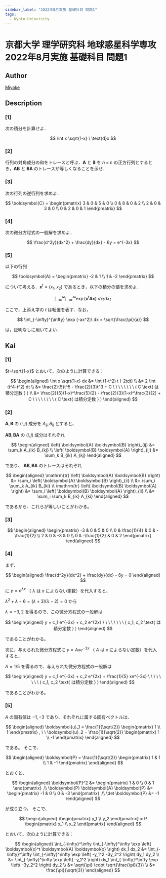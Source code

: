 ```yaml
---
sidebar_label: "2022年8月実施 基礎科目 問題1"
tags:
  - Kyoto-University
---
```

# 京都大学 理学研究科 地球惑星科学専攻 2022年8月実施 基礎科目 問題1

## **Author**
[Miyake](https://miyake.github.io/exams/index.html)

## **Description**
### \[1\]
次の積分を計算せよ． 

$$
\int x \sqrt{1-x} \ \text{d}x
$$

### \[2\]
行列の対角成分の和をトレースと呼ぶ．$\boldsymbol{A}$ と $\boldsymbol{B}$ を $n \times n$ の正方行列とするとき，$\boldsymbol{A} \boldsymbol{B}$ と $\boldsymbol{B} \boldsymbol{A}$ のトレースが等しくなることを示せ． 

### \[3\]
次の行列の逆行列を求めよ． 

$$
\boldsymbol{C} = \begin{pmatrix}
3 & 0 & 5 & 0 \\ 0 & 8 & 0 & 2 \\ 2 & 0 & 3 & 0 \\ 0 & 2 & 0 & 1
\end{pmatrix}
$$

### \[4\]
次の微分方程式の一般解を求めよ． 

$$
\frac{d^2y}{dx^2} + \frac{dy}{dx} - 6y = e^{-3x}
$$

### \[5\]
以下の行列

$$
\boldsymbol{A} = \begin{pmatrix}
-2 & 1 \\
1 & -2
\end{pmatrix}
$$

について考える．$\boldsymbol{x}^t = (x_1, x_2)$ であるとき，以下の積分の値を求めよ．

$$
\int_{-\infty}^{\infty} \int_{-\infty}^{\infty} \exp (\boldsymbol{x}^t \boldsymbol{A} \boldsymbol{x})\ dx_1 dx_2
$$

ここで，上添え字の $t$ は転置を表す．なお，

$$
\int_{-\infty}^{\infty} \exp (-ax^2)\ dx = \sqrt{\frac{\pi}{a}}
$$

は，証明なしに用いてよい． 

## **Kai**
### \[1\]
$t=\sqrt{1-x}$ とおいて、次のように計算できる：

$$
\begin{aligned}
\int x \sqrt{1-x} dx
&= \int (1-t^2) t (-2tdt)
\\
&= 2 \int (t^4-t^2) dt
\\
&= \frac{2}{5}t^5 - \frac{2}{3}t^3 + C
\ \ \ \ \ \ \ \ ( C \text{ は積分定数 } )
\\
&= \frac{2}{5}(1-x)^\frac{5}{2} - \frac{2}{3}(1-x)^\frac{3}{2} + C
\ \ \ \ \ \ \ \ ( C \text{ は積分定数 } )
\end{aligned}
$$

### \[2\]
$\boldsymbol{A}, \boldsymbol{B}$ の $(i,j)$ 成分を $A_{ij}, B_{ij}$ とすると、

$\boldsymbol{A} \boldsymbol{B}, \boldsymbol{B} \boldsymbol{A}$ の $(i,j)$ 成分はそれぞれ

$$
\begin{aligned}
\left( \boldsymbol{A} \boldsymbol{B} \right)_{ij} &= \sum_k A_{ik} B_{kj}
\\
\left( \boldsymbol{B} \boldsymbol{A} \right)_{ij} &= \sum_k B_{ik} A_{kj}
\end{aligned}
$$

であり、
$\boldsymbol{A} \boldsymbol{B}, \boldsymbol{B} \boldsymbol{A}$ のトレースはそれぞれ

$$
\begin{aligned}
\mathrm{tr} \left( \boldsymbol{A} \boldsymbol{B} \right)
&= \sum_i \left( \boldsymbol{A} \boldsymbol{B} \right)_{ii}
\\
&= \sum_i \sum_k A_{ik} B_{ki}
\\
\mathrm{tr} \left( \boldsymbol{B} \boldsymbol{A} \right)
&= \sum_i \left( \boldsymbol{B} \boldsymbol{A} \right)_{ii}
\\
&= \sum_i \sum_k B_{ik} A_{ki}
\end{aligned}
$$

であるから、これらが等しいことがわかる。

### \[3\]

$$
\begin{aligned}
\begin{pmatrix} -3 & 0 & 5 & 0 \\ 0 & \frac{1}{4} & 0 & - \frac{1}{2} \\ 2 & 0 & -3 & 0 \\ 0 & -\frac{1}{2} & 0 & 2 \end{pmatrix}
\end{aligned}
$$

### \[4\]
まず、

$$
\begin{aligned}
\frac{d^2y}{dx^2} + \frac{dy}{dx} - 6y = 0
\end{aligned}
$$

に $y=e^{\lambda x}$ （ $\lambda$ は $x$ によらない定数）を代入すると、

$\lambda^2 + \lambda - 6 = (\lambda+3)(\lambda-2) = 0$ から

$\lambda=-3,2$ を得るので、この微分方程式の一般解は

$$
\begin{aligned}
y = c_1 e^{-3x} + c_2 e^{2x}
\ \ \ \ \ \ \ \ ( c_1, c_2 \text{ は積分定数 } )
\end{aligned}
$$

であることがわかる。

次に、与えられた微分方程式に $y=Axe^{-3x}$ （ $A$ は $x$ によらない定数）を代入すると、

$A=1/5$ を得るので、与えられた微分方程式の一般解は

$$
\begin{aligned}
y = c_1 e^{-3x} + c_2 e^{2x} + \frac{1}{5} xe^{-3x}
\ \ \ \ \ \ \ \ ( c_1, c_2 \text{ は積分定数 } )
\end{aligned}
$$

であることがわかる。

### \[5\]
$A$ の固有値は $-1,-3$ であり、それぞれに属する固有ベクトルは、

$$
\begin{aligned}
\boldsymbol{u}_1 = \frac{1}{\sqrt{2}} \begin{pmatrix} 1 \\ 1 \end{pmatrix}
, \ \ 
\boldsymbol{u}_2 = \frac{1}{\sqrt{2}} \begin{pmatrix} 1 \\ -1 \end{pmatrix}
\end{aligned}
$$

である。
そこで、

$$
\begin{aligned}
\boldsymbol{P} = \frac{1}{\sqrt{2}} \begin{pmatrix} 1 & 1 \\ 1 & -1 \end{pmatrix}
\end{aligned}
$$

とおくと、

$$
\begin{aligned}
\boldsymbol{P}^2 &= \begin{pmatrix} 1 & 0 \\ 0 & 1 \end{pmatrix}
,\\
\boldsymbol{P} \boldsymbol{A} \boldsymbol{P} &= \begin{pmatrix} -1 & 0 \\ 0 & -3 \end{pmatrix}
,\\
\det \boldsymbol{P} &= -1
\end{aligned}
$$

が成り立つ。
そこで、

$$
\begin{aligned}
\begin{pmatrix} y_1 \\ y_2 \end{pmatrix} = P \begin{pmatrix} x_1 \\ x_2 \end{pmatrix}
\end{aligned}
$$

とおいて、次のように計算できる：

$$
\begin{aligned}
\int_{-\infty}^\infty \int_{-\infty}^\infty \exp \left( \boldsymbol{x}^t \boldsymbol{A} \boldsymbol{x} \right) dx_1 dx_2
&= \int_{-\infty}^\infty \int_{-\infty}^\infty \exp \left( -y_1^2 -3y_2^2 \right) dy_1 dy_2
\\
&= \int_{-\infty}^\infty \exp \left( -y_1^2 \right) dy_1 \int_{-\infty}^\infty \exp \left( -3y_2^2 \right) dy_2
\\
&= \sqrt{\pi} \cdot \sqrt{\frac{\pi}{3}}
\\
&= \frac{\pi}{\sqrt{3}}
\end{aligned}
$$